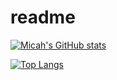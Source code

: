 # readme
[![Micah's GitHub stats](https://github-readme-stats.vercel.app/api?username=MFukazawa)](https://github.com/anuraghazra/github-readme-stats)

[![Top Langs](https://github-readme-stats.vercel.app/api/top-langs/?username=MFukazawa&layout=compact)](https://github.com/anuraghazra/github-readme-stats)
